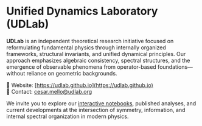# Unified Dynamics Laboratory (UDLab)

**UDLab** is an independent theoretical research initiative focused on reformulating fundamental physics through internally organized frameworks, structural invariants, and unified dynamical principles. Our approach emphasizes algebraic consistency, spectral structures, and the emergence of observable phenomena from operator-based foundations—without reliance on geometric backgrounds.

🔗 Website: [https://udlab.github.io](https://udlab.github.io)  
📧 Contact: [cesar.mello@udlab.org](mailto:cesar.mello@udlab.org)

We invite you to explore our [interactive notebooks](https://udlab.github.io#notebooks), published analyses, and current developments at the intersection of symmetry, information, and internal spectral organization in modern physics.


